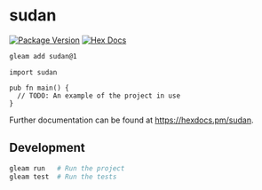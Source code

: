 # sudan

[![Package Version](https://img.shields.io/hexpm/v/sudan)](https://hex.pm/packages/sudan)
[![Hex Docs](https://img.shields.io/badge/hex-docs-ffaff3)](https://hexdocs.pm/sudan/)

```sh
gleam add sudan@1
```
```gleam
import sudan

pub fn main() {
  // TODO: An example of the project in use
}
```

Further documentation can be found at <https://hexdocs.pm/sudan>.

## Development

```sh
gleam run   # Run the project
gleam test  # Run the tests
```
